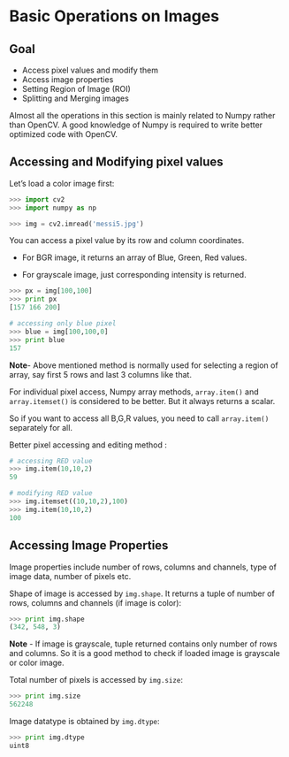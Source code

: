 # Basic Operations on Images

## Goal


* Access pixel values and modify them
* Access image properties
* Setting Region of Image (ROI)
* Splitting and Merging images

Almost all the operations in this section is mainly related to Numpy rather than OpenCV. A good knowledge of Numpy is required to write better optimized code with OpenCV.


## Accessing and Modifying pixel values

Let’s load a color image first:

```python
>>> import cv2
>>> import numpy as np

>>> img = cv2.imread('messi5.jpg')
```

You can access a pixel value by its row and column coordinates. 

* For BGR image, it returns an array of Blue, Green, Red values. 

* For grayscale image, just corresponding intensity is returned.

```python
>>> px = img[100,100]
>>> print px
[157 166 200]

# accessing only blue pixel
>>> blue = img[100,100,0]
>>> print blue
157

```

**Note**- Above mentioned method is normally used for selecting a region of array, say first 5 rows and last 3 columns like that. 

For individual pixel access, Numpy array methods, `array.item()` and `array.itemset()` is considered to be better. But it always returns a scalar. 

So if you want to access all B,G,R values, you need to call `array.item()` separately for all.


Better pixel accessing and editing method :

```python
# accessing RED value
>>> img.item(10,10,2)
59

# modifying RED value
>>> img.itemset((10,10,2),100)
>>> img.item(10,10,2)
100
```

## Accessing Image Properties

Image properties include number of rows, columns and channels, type of image data, number of pixels etc.


Shape of image is accessed by `img.shape`. It returns a tuple of number of rows, columns and channels (if image is color):

```python
>>> print img.shape
(342, 548, 3)
```

**Note** - If image is grayscale, tuple returned contains only number of rows and columns. So it is a good method to check if loaded image is grayscale or color image.

Total number of pixels is accessed by `img.size`:

```python
>>> print img.size
562248
```

Image datatype is obtained by `img.dtype`:

```python
>>> print img.dtype
uint8
```









